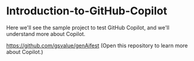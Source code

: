 # Introduction-to-GitHub-Copilot
Here we'll see the sample project to test GitHub Copilot, and we'll understand more about Copilot.

https://github.com/gsvalue/genAifest  (Open this repository to learn more about Copilot.)
